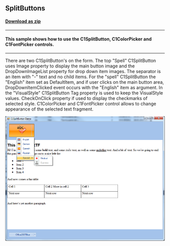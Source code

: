 ## SplitButtons
#### [Download as zip](https://grapecity.github.io/DownGit/#/home?url=https://github.com/GrapeCity/ComponentOne-WinForms-Samples/tree/master/NetFramework\Input\CS\SplitButtons)
____
#### This sample shows how to use the C1SplitButton, C1ColorPicker and C1FontPicker controls.
____
There are two C1SplitButton's on the form.
The top "Spell" C1SplitButton uses Image property to display the main button image and the DropDownImageList property for drop down item images.
The separator is an item with "-" text and no child items.
For the "spell" C1SplitButton the "English" item set as DefaultItem, and if user clicks on the main button area, DropDownItemClicked event occurs with the "English" item as argument.
In the "VisualStyle" C1SplitButton Tag property is used to keep the VisualStyle values.
CheckOnClick property if used to display the checkmarks of selected style.
C1ColorPicker and C1FontPicker control allows to change appearance of the selected text fragment.

![screenshot](screenshot.png)
